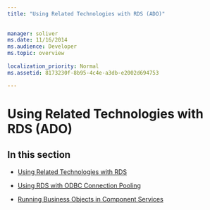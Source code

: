 ```yaml
---
title: "Using Related Technologies with RDS (ADO)"
 
 
manager: soliver
ms.date: 11/16/2014
ms.audience: Developer
ms.topic: overview
  
localization_priority: Normal
ms.assetid: 8173230f-8b95-4c4e-a3db-e2002d694753

---
```


# Using Related Technologies with RDS (ADO)

## In this section

- [Using Related Technologies with RDS](using-related-technologies-with-rds.md)
    
- [Using RDS with ODBC Connection Pooling](using-rds-with-odbc-connection-pooling.md)
    
- [Running Business Objects in Component Services](running-business-objects-in-component-services.md)
    

